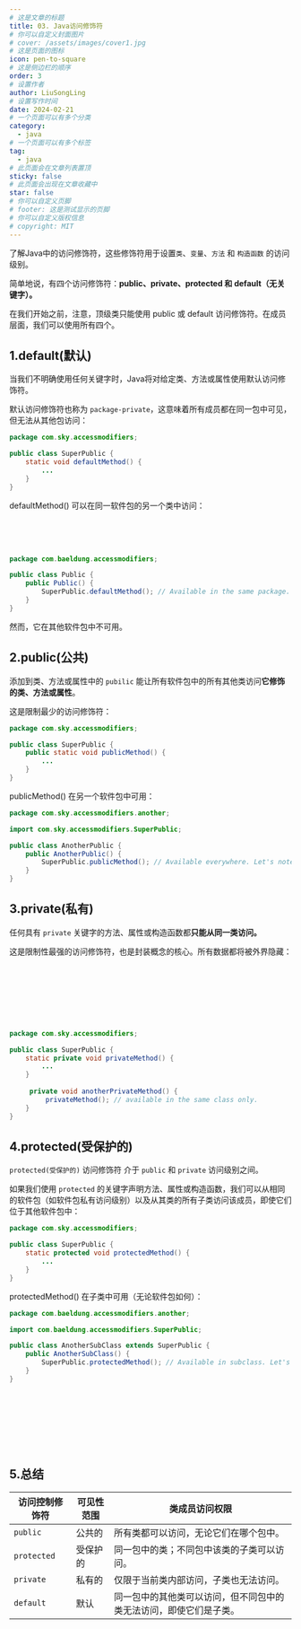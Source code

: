 ```yaml
---
# 这是文章的标题
title: 03. Java访问修饰符
# 你可以自定义封面图片
# cover: /assets/images/cover1.jpg
# 这是页面的图标
icon: pen-to-square
# 这是侧边栏的顺序
order: 3
# 设置作者
author: LiuSongLing
# 设置写作时间
date: 2024-02-21
# 一个页面可以有多个分类
category:
  - java
# 一个页面可以有多个标签
tag:
  - java
# 此页面会在文章列表置顶
sticky: false
# 此页面会出现在文章收藏中
star: false
# 你可以自定义页脚
# footer: 这是测试显示的页脚
# 你可以自定义版权信息
# copyright: MIT
---
```


了解Java中的访问修饰符，这些修饰符用于设置`类`、`变量`、`方法` 和 `构造函数` 的访问级别。

简单地说，有四个访问修饰符：**public、private、protected 和 default（无关键字）。**

在我们开始之前，注意，顶级类只能使用 public 或 default 访问修饰符。在成员层面，我们可以使用所有四个。

<!-- more -->

## 1.default(默认)

当我们不明确使用任何关键字时，Java将对给定类、方法或属性使用默认访问修饰符。

默认访问修饰符也称为 `package-private`，这意味着所有成员都在同一包中可见，但无法从其他包访问：

```java
package com.sky.accessmodifiers;

public class SuperPublic {
    static void defaultMethod() {
        ...
    }
}
```

defaultMethod() 可以在同一软件包的另一个类中访问：

<br/><br/><br/>

```java
package com.baeldung.accessmodifiers;

public class Public {
    public Public() {
        SuperPublic.defaultMethod(); // Available in the same package.
    }
}
```
然而，它在其他软件包中不可用。

## 2.public(公共)

添加到类、方法或属性中的 `pubilic` 能让所有软件包中的所有其他类访问**它修饰的类、方法或属性**。

这是限制最少的访问修饰符：

```java
package com.sky.accessmodifiers;

public class SuperPublic {
    public static void publicMethod() {
        ...
    }
}
```

publicMethod() 在另一个软件包中可用：

```java
package com.sky.accessmodifiers.another;

import com.sky.accessmodifiers.SuperPublic;

public class AnotherPublic {
    public AnotherPublic() {
        SuperPublic.publicMethod(); // Available everywhere. Let's note different package.
    }
}
```

## 3.private(私有)

任何具有 `private` 关键字的方法、属性或构造函数都**只能从同一类访问。**

这是限制性最强的访问修饰符，也是封装概念的核心。所有数据都将被外界隐藏：

<br/><br/><br/><br/><br/><br/>

```java
package com.sky.accessmodifiers;

public class SuperPublic {
    static private void privateMethod() {
        ...
    }
    
     private void anotherPrivateMethod() {
         privateMethod(); // available in the same class only.
    }
}
```


## 4.protected(受保护的)

`protected(受保护的)` 访问修饰符 介于 `public` 和 `private` 访问级别之间。

如果我们使用 `protected` 的关键字声明方法、属性或构造函数，我们可以从相同的软件包（如软件包私有访问级别）以及从其类的所有子类访问该成员，即使它们位于其他软件包中：

```java
package com.sky.accessmodifiers;

public class SuperPublic {
    static protected void protectedMethod() {
        ...
    }
}
```

protectedMethod() 在子类中可用（无论软件包如何）：

```java
package com.baeldung.accessmodifiers.another;

import com.baeldung.accessmodifiers.SuperPublic;

public class AnotherSubClass extends SuperPublic {
    public AnotherSubClass() {
        SuperPublic.protectedMethod(); // Available in subclass. Let's note different package.
    }
}
```

<br/><br/><br/><br/><br/><br/>

## 5.总结

| 访问控制修饰符 | 可见性范围 | 类成员访问权限 |
|----------------|-------------|-----------------|
| `public`       | 公共的      | 所有类都可以访问，无论它们在哪个包中。 |
| `protected`    | 受保护的    | 同一包中的类；不同包中该类的子类可以访问。 |
| `private`      | 私有的      | 仅限于当前类内部访问，子类也无法访问。   |
| `default`      | 默认        | 同一包中的其他类可以访问，但不同包中的类无法访问，即使它们是子类。 |